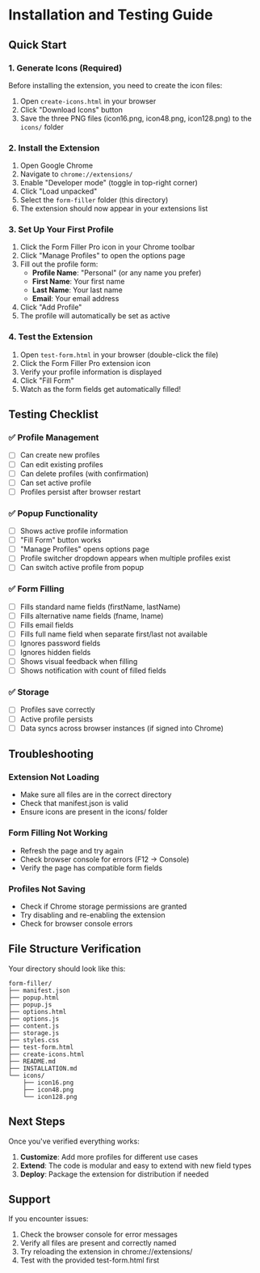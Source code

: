 # Installation and Testing Guide

## Quick Start

### 1. Generate Icons (Required)
Before installing the extension, you need to create the icon files:

1. Open `create-icons.html` in your browser
2. Click "Download Icons" button
3. Save the three PNG files (icon16.png, icon48.png, icon128.png) to the `icons/` folder

### 2. Install the Extension

1. Open Google Chrome
2. Navigate to `chrome://extensions/`
3. Enable "Developer mode" (toggle in top-right corner)
4. Click "Load unpacked"
5. Select the `form-filler` folder (this directory)
6. The extension should now appear in your extensions list

### 3. Set Up Your First Profile

1. Click the Form Filler Pro icon in your Chrome toolbar
2. Click "Manage Profiles" to open the options page
3. Fill out the profile form:
   - **Profile Name**: "Personal" (or any name you prefer)
   - **First Name**: Your first name
   - **Last Name**: Your last name  
   - **Email**: Your email address
4. Click "Add Profile"
5. The profile will automatically be set as active

### 4. Test the Extension

1. Open `test-form.html` in your browser (double-click the file)
2. Click the Form Filler Pro extension icon
3. Verify your profile information is displayed
4. Click "Fill Form"
5. Watch as the form fields get automatically filled!

## Testing Checklist

### ✅ Profile Management
- [ ] Can create new profiles
- [ ] Can edit existing profiles
- [ ] Can delete profiles (with confirmation)
- [ ] Can set active profile
- [ ] Profiles persist after browser restart

### ✅ Popup Functionality
- [ ] Shows active profile information
- [ ] "Fill Form" button works
- [ ] "Manage Profiles" opens options page
- [ ] Profile switcher dropdown appears when multiple profiles exist
- [ ] Can switch active profile from popup

### ✅ Form Filling
- [ ] Fills standard name fields (firstName, lastName)
- [ ] Fills alternative name fields (fname, lname)
- [ ] Fills email fields
- [ ] Fills full name field when separate first/last not available
- [ ] Ignores password fields
- [ ] Ignores hidden fields
- [ ] Shows visual feedback when filling
- [ ] Shows notification with count of filled fields

### ✅ Storage
- [ ] Profiles save correctly
- [ ] Active profile persists
- [ ] Data syncs across browser instances (if signed into Chrome)

## Troubleshooting

### Extension Not Loading
- Make sure all files are in the correct directory
- Check that manifest.json is valid
- Ensure icons are present in the icons/ folder

### Form Filling Not Working
- Refresh the page and try again
- Check browser console for errors (F12 → Console)
- Verify the page has compatible form fields

### Profiles Not Saving
- Check if Chrome storage permissions are granted
- Try disabling and re-enabling the extension
- Check for browser console errors

## File Structure Verification

Your directory should look like this:
```
form-filler/
├── manifest.json
├── popup.html
├── popup.js
├── options.html
├── options.js
├── content.js
├── storage.js
├── styles.css
├── test-form.html
├── create-icons.html
├── README.md
├── INSTALLATION.md
└── icons/
    ├── icon16.png
    ├── icon48.png
    └── icon128.png
```

## Next Steps

Once you've verified everything works:

1. **Customize**: Add more profiles for different use cases
2. **Extend**: The code is modular and easy to extend with new field types
3. **Deploy**: Package the extension for distribution if needed

## Support

If you encounter issues:
1. Check the browser console for error messages
2. Verify all files are present and correctly named
3. Try reloading the extension in chrome://extensions/
4. Test with the provided test-form.html first
